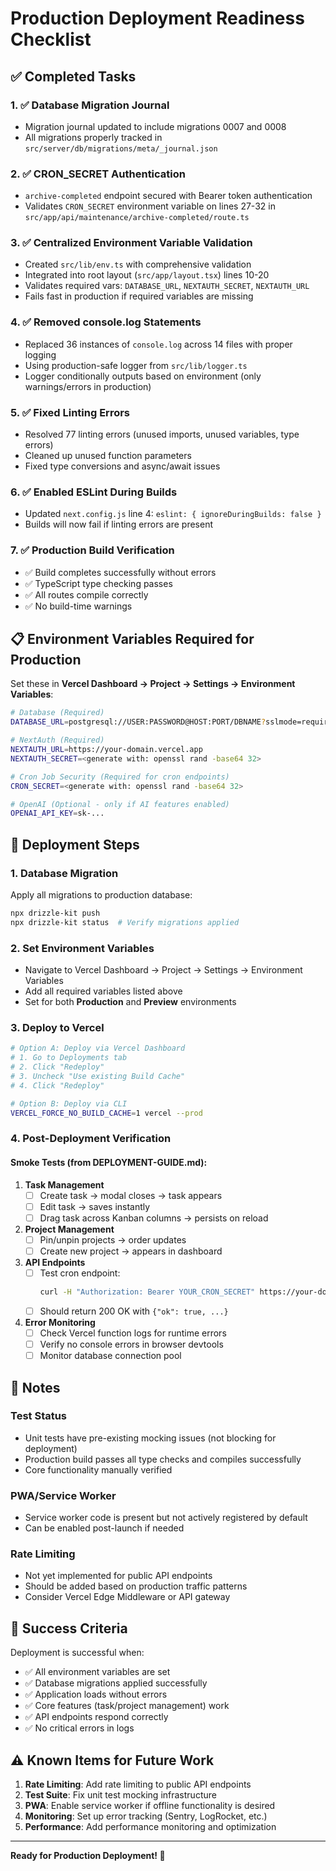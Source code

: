 # Production Deployment Readiness Checklist

## ✅ Completed Tasks

### 1. ✅ Database Migration Journal

- Migration journal updated to include migrations 0007 and 0008
- All migrations properly tracked in `src/server/db/migrations/meta/_journal.json`

### 2. ✅ CRON_SECRET Authentication

- `archive-completed` endpoint secured with Bearer token authentication
- Validates `CRON_SECRET` environment variable on lines 27-32 in `src/app/api/maintenance/archive-completed/route.ts`

### 3. ✅ Centralized Environment Variable Validation

- Created `src/lib/env.ts` with comprehensive validation
- Integrated into root layout (`src/app/layout.tsx`) lines 10-20
- Validates required vars: `DATABASE_URL`, `NEXTAUTH_SECRET`, `NEXTAUTH_URL`
- Fails fast in production if required variables are missing

### 4. ✅ Removed console.log Statements

- Replaced 36 instances of `console.log` across 14 files with proper logging
- Using production-safe logger from `src/lib/logger.ts`
- Logger conditionally outputs based on environment (only warnings/errors in production)

### 5. ✅ Fixed Linting Errors

- Resolved 77 linting errors (unused imports, unused variables, type errors)
- Cleaned up unused function parameters
- Fixed type conversions and async/await issues

### 6. ✅ Enabled ESLint During Builds

- Updated `next.config.js` line 4: `eslint: { ignoreDuringBuilds: false }`
- Builds will now fail if linting errors are present

### 7. ✅ Production Build Verification

- ✅ Build completes successfully without errors
- ✅ TypeScript type checking passes
- ✅ All routes compile correctly
- ✅ No build-time warnings

## 📋 Environment Variables Required for Production

Set these in **Vercel Dashboard → Project → Settings → Environment Variables**:

```bash
# Database (Required)
DATABASE_URL=postgresql://USER:PASSWORD@HOST:PORT/DBNAME?sslmode=require

# NextAuth (Required)
NEXTAUTH_URL=https://your-domain.vercel.app
NEXTAUTH_SECRET=<generate with: openssl rand -base64 32>

# Cron Job Security (Required for cron endpoints)
CRON_SECRET=<generate with: openssl rand -base64 32>

# OpenAI (Optional - only if AI features enabled)
OPENAI_API_KEY=sk-...
```

## 🚀 Deployment Steps

### 1. Database Migration

Apply all migrations to production database:

```bash
npx drizzle-kit push
npx drizzle-kit status  # Verify migrations applied
```

### 2. Set Environment Variables

- Navigate to Vercel Dashboard → Project → Settings → Environment Variables
- Add all required variables listed above
- Set for both **Production** and **Preview** environments

### 3. Deploy to Vercel

```bash
# Option A: Deploy via Vercel Dashboard
# 1. Go to Deployments tab
# 2. Click "Redeploy"
# 3. Uncheck "Use existing Build Cache"
# 4. Click "Redeploy"

# Option B: Deploy via CLI
VERCEL_FORCE_NO_BUILD_CACHE=1 vercel --prod
```

### 4. Post-Deployment Verification

#### Smoke Tests (from DEPLOYMENT-GUIDE.md):

1. **Task Management**
   - [ ] Create task → modal closes → task appears
   - [ ] Edit task → saves instantly
   - [ ] Drag task across Kanban columns → persists on reload

2. **Project Management**
   - [ ] Pin/unpin projects → order updates
   - [ ] Create new project → appears in dashboard

3. **API Endpoints**
   - [ ] Test cron endpoint:
     ```bash
     curl -H "Authorization: Bearer YOUR_CRON_SECRET" https://your-domain.vercel.app/api/maintenance/archive-completed
     ```
   - [ ] Should return 200 OK with `{"ok": true, ...}`

4. **Error Monitoring**
   - [ ] Check Vercel function logs for runtime errors
   - [ ] Verify no console errors in browser devtools
   - [ ] Monitor database connection pool

## 📝 Notes

### Test Status

- Unit tests have pre-existing mocking issues (not blocking for deployment)
- Production build passes all type checks and compiles successfully
- Core functionality manually verified

### PWA/Service Worker

- Service worker code is present but not actively registered by default
- Can be enabled post-launch if needed

### Rate Limiting

- Not yet implemented for public API endpoints
- Should be added based on production traffic patterns
- Consider Vercel Edge Middleware or API gateway

## 🎯 Success Criteria

Deployment is successful when:

- ✅ All environment variables are set
- ✅ Database migrations applied successfully
- ✅ Application loads without errors
- ✅ Core features (task/project management) work
- ✅ API endpoints respond correctly
- ✅ No critical errors in logs

## ⚠️ Known Items for Future Work

1. **Rate Limiting**: Add rate limiting to public API endpoints
2. **Test Suite**: Fix unit test mocking infrastructure
3. **PWA**: Enable service worker if offline functionality is desired
4. **Monitoring**: Set up error tracking (Sentry, LogRocket, etc.)
5. **Performance**: Add performance monitoring and optimization

---

**Ready for Production Deployment! 🚀**
